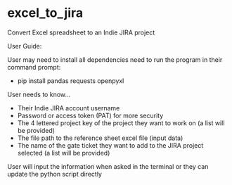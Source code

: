# excel_to_jira
Convert Excel spreadsheet to an Indie JIRA project

User Guide:

User may need to install all dependencies need to run the program in their command prompt: 
- pip install pandas requests openpyxl

User needs to know…
- Their Indie JIRA account username
- Password or access token (PAT) for more security
- The 4 lettered project key of the project they want to work on (a list will be provided)
- The file path to the reference sheet excel file (input data)
- The name of the gate ticket they want to add to the JIRA project selected (a list will be provided)
  
User will input the information when asked in the terminal or they can update the python script directly

